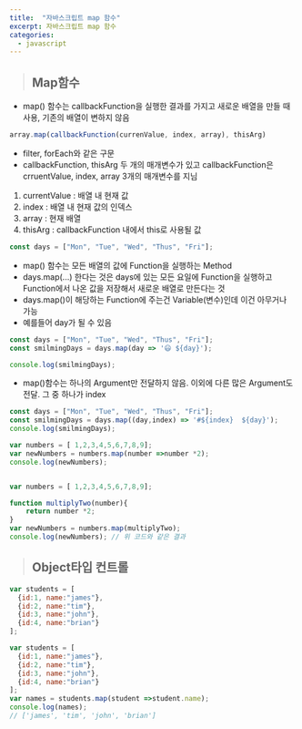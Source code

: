 ```yaml
---
title:  "자바스크립트 map 함수"
excerpt: 자바스크립트 map 함수
categories:
  - javascript
---
```


> ## Map함수

- map() 함수는 callbackFunction을 실행한 결과를 가지고 새로운 배열을 만들 때 사용, 기존의 배열이 변하지 않음

```javascript
array.map(callbackFunction(currenValue, index, array), thisArg)
```  

- filter, forEach와 같은 구문
- callbackFunction, thisArg 두 개의 매개변수가 있고 callbackFunction은 crruentValue, index, array 3개의 매개변수를 지님

1. currentValue : 배열 내 현재 값
2. index : 배열 내 현재 값의 인덱스
3. array : 현재 배열
4. thisArg : callbackFunction 내에서 this로 사용될 값

```javascript
const days = ["Mon", "Tue", "Wed", "Thus", "Fri"];
```  

- map() 함수는 모든 배열의 값에 Function을 실행하는 Method
- days.map(...) 한다는 것은 days에 있는 모든 요일에 Function을 실행하고 Function에서 나온 값을 저장해서 새로운 배열로 만든다는 것
- days.map()이 해당하는 Function에 주는건 Variable(변수)인데 이건 아무거나 가능
- 예를들어 day가 될 수 있음

```javascript
const days = ["Mon", "Tue", "Wed", "Thus", "Fri"];
const smilmingDays = days.map(day => '😃 ${day}');

console.log(smilmingDays); 
```  

- map()함수는 하나의 Argument만 전달하지 않음. 이외에 다른 많은 Argument도 전달. 그 중 하나가 index

```javascript
const days = ["Mon", "Tue", "Wed", "Thus", "Fri"];
const smilmingDays = days.map((day,index) => '#${index}  ${day}'); 
console.log(smilmingDays);  
```  

```javascript
var numbers = [ 1,2,3,4,5,6,7,8,9];
var newNumbers = numbers.map(number =>number *2);
console.log(newNumbers);


var numbers = [ 1,2,3,4,5,6,7,8,9];

function multiplyTwo(number){
    return number *2;
}
var newNumbers = numbers.map(multiplyTwo);
console.log(newNumbers); // 위 코드와 같은 결과
```  

> ## Object타입 컨트롤

```javascript
var students = [
  {id:1, name:"james"},
  {id:2, name:"tim"},
  {id:3, name:"john"},
  {id:4, name:"brian"}
];
```  

```javascript
var students = [
  {id:1, name:"james"},
  {id:2, name:"tim"},
  {id:3, name:"john"},
  {id:4, name:"brian"}
];
var names = students.map(student =>student.name);
console.log(names); 
// ['james', 'tim', 'john', 'brian']
```  


